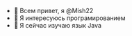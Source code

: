 - 👋 Всем привет, я @Mish22
- 👀 Я интересуюсь програмированием
- 🌱 Я сейчас изучаю язык Java

<!---
Mish22/Mish22 is a ✨ special ✨ repository because its `README.md` (this file) appears on your GitHub profile.
You can click the Preview link to take a look at your changes.
--->
